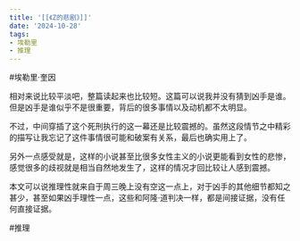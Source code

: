 ```yaml
---
title: '[[《Z的悲剧》]]'
date: '2024-10-28'
tags:
- 埃勒里
- 推理
---
```

#埃勒里·奎因

相对来说比较平淡吧，整篇读起来也比较短。这篇可以说我并没有猜到凶手是谁。但是凶手是谁似乎不是很重要，背后的很多事情以及动机都不太明显。

不过，中间穿插了这个死刑执行的这一幕还是比较震撼的。虽然这段情节之中精彩的描写让我忘记了这件事情很可能和破案有关系，最后也确实用上了。

另外一点感受就是，这样的小说甚至比很多女性主义的小说更能看到女性的悲惨，感觉很多的歧视就是相当自然地发生了，这样的情况才回比较让人感到震撼。

本文可以说推理性就来自于周三晚上没有空这一点上，对于凶手的其他细节都知之甚少，甚至如果凶手理性一点，这些和阿隆·道判决一样，都是间接证据，没有任何直接证据。

#推理
